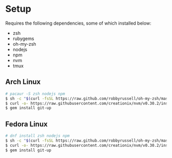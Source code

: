 # Setup

Requires the following dependencies, some of which installed below:

 * zsh
 * rubygems
 * oh-my-zsh
 * nodejs
 * npm
 * nvm
 * tmux

## Arch Linux
```bash
# pacaur -S zsh nodejs npm
$ sh -c "$(curl -fsSL https://raw.github.com/robbyrussell/oh-my-zsh/master/tools/install.sh)"
$ curl -o- https://raw.githubusercontent.com/creationix/nvm/v0.30.2/install.sh | bash
$ gem install git-up
```

## Fedora Linux
```bash
# dnf install zsh nodejs npm
$ sh -c "$(curl -fsSL https://raw.github.com/robbyrussell/oh-my-zsh/master/tools/install.sh)"
$ curl -o- https://raw.githubusercontent.com/creationix/nvm/v0.30.2/install.sh | bash
$ gem install git-up
```
